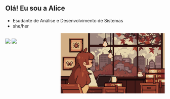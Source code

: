 ## Olá! Eu sou a Alice


- Esudante de Análise e Desenvolvimento de Sistemas
- she/her
<img align="right" alt="" height="190px" src="./src/study.gif">
  
  <br>
<div>
  <img src="https://github-readme-stats.vercel.app/api?username=AliceeFig&show_icons=true&theme=radical" weigth=100px width=476px> 
  <a href="https://github.com/AliceeFig/github-readme-stats">
  <img src="https://github-readme-stats.vercel.app/api/top-langs/?username=AliceeFig&layout=compact&theme=radical" weigth=100px width=360px>
</div>
